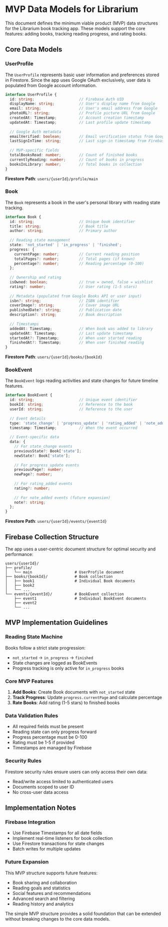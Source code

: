 # MVP Data Models for Librarium

This document defines the minimum viable product (MVP) data structures for the Librarium book tracking app. These models support the core features: adding books, tracking reading progress, and rating books.

## Core Data Models

### UserProfile

The `UserProfile` represents basic user information and preferences stored in Firestore. Since the app uses Google OAuth exclusively, user data is populated from Google account information.

```typescript
interface UserProfile {
  id: string;                    // Firebase Auth UID
  displayName: string;           // User's display name from Google
  email: string;                 // User's email address from Google
  photoURL?: string;             // Profile picture URL from Google
  createdAt: Timestamp;          // Account creation timestamp
  updatedAt: Timestamp;          // Last profile update timestamp
  
  // Google Auth metadata
  emailVerified: boolean;        // Email verification status from Google
  lastSignInTime: string;        // Last sign-in timestamp from Firebase Auth
  
  // MVP-specific fields
  totalBooksRead: number;        // Count of finished books
  currentlyReading: number;      // Count of books in progress
  booksInLibrary: number;        // Total books in collection
}
```

**Firestore Path**: `users/{userId}/profile/main`

### Book

The `Book` represents a book in the user's personal library with reading state tracking.

```typescript
interface Book {
  id: string;                    // Unique book identifier
  title: string;                 // Book title
  author: string;                // Primary author
  
  // Reading state management
  state: 'not_started' | 'in_progress' | 'finished';
  progress: {
    currentPage: number;         // Current reading position
    totalPages?: number;         // Total pages (if known)
    percentage?: number;         // Reading percentage (0-100)
  };
  
  // Ownership and rating
  isOwned: boolean;              // true = owned, false = wishlist
  rating?: number;               // User rating (1-5 stars)
  
  // Metadata (populated from Google Books API or user input)
  isbn?: string;                 // ISBN identifier
  coverImage?: string;           // Cover image URL
  publishedDate?: string;        // Publication date
  description?: string;          // Book description
  
  // Timestamps
  addedAt: Timestamp;            // When book was added to library
  updatedAt: Timestamp;          // Last update timestamp
  startedAt?: Timestamp;         // When user started reading
  finishedAt?: Timestamp;        // When user finished reading
}
```

**Firestore Path**: `users/{userId}/books/{bookId}`

### BookEvent

The `BookEvent` logs reading activities and state changes for future timeline features.

```typescript
interface BookEvent {
  id: string;                    // Unique event identifier
  bookId: string;                // Reference to the book
  userId: string;                // Reference to the user
  
  // Event details
  type: 'state_change' | 'progress_update' | 'rating_added' | 'note_added';
  timestamp: Timestamp;          // When the event occurred
  
  // Event-specific data
  data: {
    // For state_change events
    previousState?: Book['state'];
    newState?: Book['state'];
    
    // For progress_update events
    previousPage?: number;
    newPage?: number;
    
    // For rating_added events
    rating?: number;
    
    // For note_added events (future expansion)
    note?: string;
  };
}
```

**Firestore Path**: `users/{userId}/events/{eventId}`

## Firebase Collection Structure

The app uses a user-centric document structure for optimal security and performance:

```
users/{userId}/
├── profile/
│   └── main                   # UserProfile document
├── books/{bookId}/            # Book collection
│   ├── book1                  # Individual Book documents
│   ├── book2
│   └── ...
└── events/{eventId}/          # BookEvent collection
    ├── event1                 # Individual BookEvent documents
    ├── event2
    └── ...
```

## MVP Implementation Guidelines

### Reading State Machine

Books follow a strict state progression:
- `not_started` → `in_progress` → `finished`
- State changes are logged as BookEvents
- Progress tracking is only active for `in_progress` books

### Core MVP Features

1. **Add Books**: Create Book documents with `not_started` state
2. **Track Progress**: Update `progress.currentPage` and calculate percentage
3. **Rate Books**: Add rating (1-5 stars) to finished books

### Data Validation Rules

- All required fields must be present
- Reading state can only progress forward
- Progress percentage must be 0-100
- Rating must be 1-5 if provided
- Timestamps are managed by Firebase

### Security Rules

Firestore security rules ensure users can only access their own data:
- Read/write access limited to authenticated users
- Documents scoped to user ID
- No cross-user data access

## Implementation Notes

### Firebase Integration

- Use Firebase Timestamps for all date fields
- Implement real-time listeners for book collection
- Use Firestore transactions for state changes
- Batch writes for multiple updates

### Future Expansion

This MVP structure supports future features:
- Book sharing and collaboration
- Reading goals and statistics
- Social features and recommendations
- Advanced search and filtering
- Reading history and analytics

The simple MVP structure provides a solid foundation that can be extended without breaking changes to the core data models.
